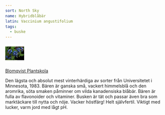 ```yaml
---
sort: North Sky
name: Hybridblåbär
latin: Vaccinium angustifolium
tags:
  - buske
---
```


<img src="/img/vaccinium-angustifolium-north-sky.jpg" width="60" data-srcset="1x, 1.5x, 2x" alt="Vaccinium angustifolium" data-attribution="https://www.blomqvistplantskola.com/index.php?route=product/product&product_id=1050">

[Blomqvist Plantskola](https://www.blomqvistplantskola.com/index.php?route=product/product&product_id=1050)

Den lägsta och absolut mest vinterhärdiga av sorter från Universitetet i Minnesota, 1983. Bären är ganska små, vackert himmelsblå och den aromrika, söta smaken påminner om vilda kanadensiska blåbär. Bären är fulla av flavonoider och vitaminer. Busken är tät och passar även bra som marktäckare till nytta och nöje. Vacker höstfärg! Helt självfertil. Viktigt med lucker, varm jord med lågt pH.
